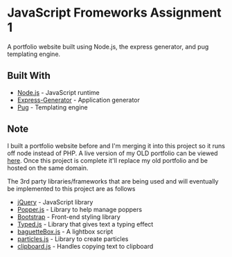 # JavaScript Fromeworks Assignment 1

A portfolio website built using Node.js, the express generator, and pug templating engine.

## Built With

* [Node.js](https://nodejs.org/) - JavaScript runtime
* [Express-Generator](https://www.npmjs.com/package/express-generator) - Application generator
* [Pug](https://pugjs.org/api/getting-started.html) - Templating engine

## Note

I built a portfolio website before and I'm merging it into this project so it runs off node instead of PHP.
A live version of my OLD portfolio can be viewed [here](https://portfolio.deadfyre.com/).
Once this project is complete it'll replace my old portfolio and be hosted on the same domain.

The 3rd party libraries/frameworks that are being used and will eventually be implemented to this project are as follows
* [jQuery](https://jquery.com/) - JavaScript library
* [Popper.js](https://popper.js.org/) - Library to help manage poppers
* [Bootstrap](https://getbootstrap.com/) - Front-end styling library
* [Typed.js](https://mattboldt.com/demos/typed-js/) - Library that gives text a typing effect
* [baguetteBox.js](https://feimosi.github.io/baguetteBox.js/) - A lightbox script
* [particles.js](https://vincentgarreau.com/particles.js/) - Library to create particles
* [clipboard.js](https://clipboardjs.com/) - Handles copying text to clipboard